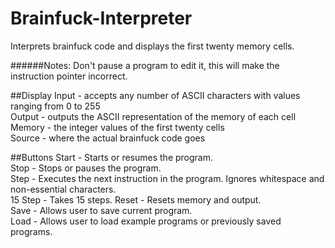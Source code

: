 # Brainfuck-Interpreter
Interprets brainfuck code and displays the first twenty memory cells. 

######Notes:
Don't pause a program to edit it, this will make the instruction pointer incorrect.

##Display
Input - accepts any number of ASCII characters with values ranging from 0 to 255 <br>
Output - outputs the ASCII representation of the memory of each cell <br>
Memory - the integer values of the first twenty cells <br>
Source - where the actual brainfuck code goes <br>

##Buttons
Start - Starts or resumes the program. <br>
Stop - Stops or pauses the program. <br>
Step - Executes the next instruction in the program. Ignores whitespace and non-essential characters. <br>
15 Step - Takes 15 steps.
Reset - Resets memory and output. <br>
Save - Allows user to save current program. <br>
Load - Allows user to load example programs or previously saved programs. <br>
